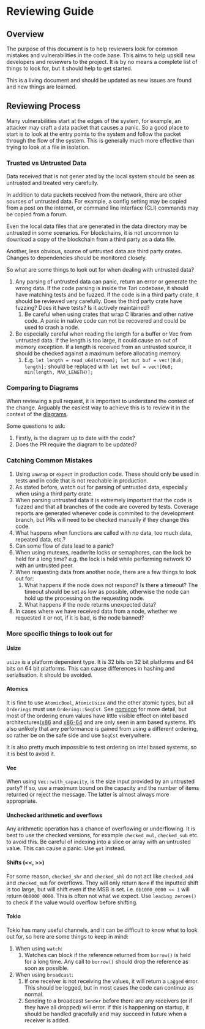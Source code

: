 # Reviewing Guide

## Overview
The purpose of this document is to help reviewers look for common mistakes and vulnerabilities in the code base. This aims
to help upskill new developers and reviewers to the project. It is by no means a complete list of things to look for, but
it should help to get started.

This is a living document and should be updated as new issues are found and new things are learned.

## Reviewing Process

Many vulnerabilities start at the edges of the system, for example, an attacker may craft a data packet that causes a panic.
So a good place to start is to look at the entry points to the system and follow the packet through the flow of the system. 
This is generally much more effective than trying to look at a file in isolation. 

### Trusted vs Untrusted Data
Data received that is not gener
ated by the local system should be seen as untrusted and treated very carefully.

In addition to data packets received from the network, there are other sources of untrusted data. For example, a config 
setting may be copied from a post on the internet, or command line interface (CLI) commands may be copied from a forum.

Even the local data files that are generated in the data directory may be untrusted in some scenarios. For blockchains, it 
is not uncommon to download a copy of the blockchain from a third party as a data file. 

Another, less obvious, source of untrusted data are third party crates. Changes to dependencies should be monitored closely.

So what are some things to look out for when dealing with untrusted data?
1. Any parsing of untrusted data can panic, return an error or generate the wrong data. If the code parsing is inside the
Tari codebase, it should have matching tests and be fuzzed. If the code is in a third party crate, it should be reviewed very
carefully. Does the third party crate have fuzzing? Does it have tests? Is it actively maintained? 
    1. Be careful when using crates that wrap C libraries and other native code. A panic in native code can not be recovered 
and could be used to crash a node.
2. Be especially careful when reading the length for a buffer or Vec from untrusted data. If the length is too large, it could
cause an out of memory exception. If a length is received from an untrusted source, it should be checked against a maximum before allocating memory.
   1. E.g. `let length = read_u64(stream); let mut buf = vec![0u8; length];` should be replaced with `let mut buf = vec![0u8; min(length, MAX_LENGTH)];`


### Comparing to Diagrams
When reviewing a pull request, it is important to understand the context of the change. Arguably the easiest way to
achieve this is to review it in the context of the [diagrams](todo). 

Some questions to ask:

1. Firstly, is the diagram up to date with the code?
2. Does the PR require the diagram to be updated?

### Catching Common Mistakes
1. Using `unwrap` or `expect` in production code. These should only be used in tests and in code that is not reachable in production.
2. As stated before, watch out for parsing of untrusted data, especially when using a third party crate.
3. When parsing untrusted data it is extremely important that the code is fuzzed and that all branches of the code are covered by tests. Coverage reports are generated whenever code is commited to the development branch, but
PRs will need to be checked manually if they change this code.
4. What happens when functions are called with no data, too much data, repeated data, etc.?
5. Can some flow of data lead to a panic?
6. When using mutexes, readwrite locks or semaphores, can the lock be held for a long time? e.g. the lock is held while performing network IO with an untrusted peer.
7. When requesting data from another node, there are a few things to look out for:
   1. What happens if the node does not respond? Is there a timeout? The timeout should be set as low as possible, otherwise 
the node can hold up the processing on the requesting node.
   2. What happens if the node returns unexpected data?
8. In cases where we have received data from a node, whether we requested it or not, if it is bad, is the node banned?


### More specific things to look out for

#### Usize
`usize` is a platform dependent type. It is 32 bits on 32 bit platforms and 64 bits on 64 bit platforms. This can cause 
differences in hashing and serialisation. It should be avoided.

#### Atomics
It is fine to use `AtomicBool`, `AtomicUsize` and the other atomic types, but all `Orderings` must use `Ordering::SeqCst`.
See [nomicon](https://doc.rust-lang.org/nomicon/atomics.html) for more detail, but most of the ordering enum values have little visible effect on intel based architectures([x86](https://simple.wikipedia.org/wiki/X86) and [x86-64](https://en.wikipedia.org/wiki/X86-64)
and are only seen in arm based systems. It’s also unlikely that any performance is gained from using a different ordering, so rather be on the safe side and use `SeqCst` everywhere.

It is also pretty much impossible to test ordering on intel based systems, so it is best to avoid it.

#### Vec
When using `Vec::with_capacity`, is the size input provided by an untrusted party? If so, use a maximum bound on the capacity and the number of items returned or reject the message. The latter is almost always more appropriate. 

#### Unchecked arithmetic and overflows
Any arithmetic operation has a chance of overflowing or underflowing. It is best to use the checked versions, for example `checked_mul`, `checked_sub` etc. to avoid this.
Be careful of indexing into a slice or array with an untrusted value. This can cause a panic. Use `get` instead.

#### Shifts (<<, >>)
For some reason, `checked_shr` and `checked_shl` do not act like `checked_add` and `checked_sub` for overflows. They will only return `None` if the inputted shift is too large, but will 
shift even if the MSB is set. i.e. `0b1000_0000 << 1` will return `0b0000_0000`. This is often not what we expect. Use `leading_zeroes()` to check if the value would overflow before shifting.

#### Tokio
Tokio has many useful channels, and it can be difficult to know what to look out for, so here are some things to keep in mind:
1. When using `watch`:
   1. Watches can block if the reference returned from `borrow()` is held for a long time. Any call to `borrow()` should drop the reference as soon as possible.
2. When using `broadcast`:
   1. If one receiver is not receiving the values, it will return a `Lagged` error. This should be logged, but in most cases the code can continue as normal.
   2. Sending to a broadcast `Sender` before there are any receivers (or if they have all dropped) will error. If this is happening on startup, it should be 
handled gracefully and may succeed in future when a receiver is added.

